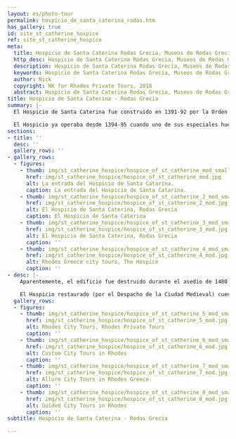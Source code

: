 ```yaml
---
layout: es/photo-tour
permalink: hospicio_de_santa_caterina_rodas.htm
has_gallery: true
id: site_st_catherine_hospice
ref: site_st_catherine_hospice
meta:
  title: Hospicio de Santa Caterina Rodas Grecia, Museos de Rodas Grecia
  http_desc: Hospicio de Santa Caterina Rodas Grecia, Museos de Rodas Grecia
  description: Hospicio de Santa Caterina Rodas Grecia, Museos de Rodas Grecia
  keywords: Hospicio de Santa Caterina Rodas Grecia, Museos de Rodas Grecia
  author: Nick
  copyright: NK for Rhodes Private Tours, 2018
  abstract: Hospicio de Santa Caterina Rodas Grecia, Museos de Rodas Grecia
title: Hospicio de Santa Caterina - Rodas Grecia
summary: |-
  El Hospicio de Santa Caterina fue construido en 1391-92 por la Orden de los Caballeros de San Juan (Caballeros Hospitalarios) para albergar y entretener a huéspedes apreciados. El Hospicio lo construyó, bajo el mando del Gran Maestre Heredia, el italiano Domenico d´Allemagna, un almirante de la Orden de los Caballeros.

  El Hospicio ya operaba desde 1394-95 cuando uno de sus especiales huéspedes, Niccole de Martoni, lo describió como “habitaciones hermosas y espléndidas, ocupadas por muchas y buenas camas”.
sections:
- title: ''
  desc: ''
  gallery_rows: ''
- gallery_rows:
  - figures:
    - thumb: img/st_catherine_hospice/hospice_of_st_catherine_mod_small.jpg
      href: img/st_catherine_hospice/hospice_of_st_catherine_mod.jpg
      alt: La entrada del Hospicio de Santa Catarina.
      caption: La entrada del Hospicio de Santa Catarina.
    - thumb: img/st_catherine_hospice/hospice_of_st_catherine_2_mod_small.jpg
      href: img/st_catherine_hospice/hospice_of_st_catherine_2_mod.jpg
      alt: El Hospicio de Santa Caterina, Rodas Grecia
      caption: El Hospicio de Santa Caterina
    - thumb: img/st_catherine_hospice/hospice_of_st_catherine_3_mod_small.jpg
      href: img/st_catherine_hospice/hospice_of_st_catherine_3_mod.jpg
      alt: El Hospicio de Santa Caterina, Rodas Grecia
      caption: ''
    - thumb: img/st_catherine_hospice/hospice_of_st_catherine_4_mod_small.jpg
      href: img/st_catherine_hospice/hospice_of_st_catherine_4_mod.jpg
      alt: Rhodes Greece city tours, The Hospice
      caption: ''
- desc: |-
    Aparentemente, el edificio fue destruido durante el asedio de 1480 y en el sismo de 1481. En 1944 la sección oriental del Hospicio fue destruida de nuevo por el bombardeo de los Aliados, junto con otros muchos edificios en el corazón del Barrio Judío.

    El Hospicio restaurado (por el Despacho de la Ciudad Medieval) cuenta con preciosos pisos de guijarros de mar y mosaicos; cielos rasos de madera tallados e intrincadamente pintados; un gran vestíbulo y un fastuoso dormitorio así como exhibiciones atractivas.
  gallery_rows:
  - figures:
    - thumb: img/st_catherine_hospice/hospice_of_st_catherine_5_mod_small.jpg
      href: img/st_catherine_hospice/hospice_of_st_catherine_5_mod.jpg
      alt: Rhodes City Tours, Rhodes Private Tours
      caption: ''
    - thumb: img/st_catherine_hospice/hospice_of_st_catherine_6_mod_small.jpg
      href: img/st_catherine_hospice/hospice_of_st_catherine_6_mod.jpg
      alt: Custom City Tours in Rhodes
      caption: ''
    - thumb: img/st_catherine_hospice/hospice_of_st_catherine_7_mod_small.jpg
      href: img/st_catherine_hospice/hospice_of_st_catherine_7_mod.jpg
      alt: Allure City Tours in Rhodes Greece
      caption: ''
    - thumb: img/st_catherine_hospice/hospice_of_st_catherine_8_mod_small.jpg
      href: img/st_catherine_hospice/hospice_of_st_catherine_8_mod.jpg
      alt: Guided City Tours in Rhodes
      caption: ''
subtitle: Hospicio de Santa Caterina - Rodas Grecia

---
```

